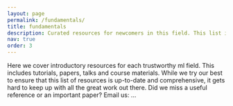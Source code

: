 ```yaml
---
layout: page
permalink: /fundamentals/
title: fundamentals
description: Curated resources for newcomers in this field. This list is regularly updated by our organizers. 
nav: true
order: 3
---
```


Here we cover introductory resources for each trustworthy ml field. This includes tutorials, papers, talks and course materials. While we try our best to ensure that this list of resources is up-to-date and comprehensive, it gets hard to keep up with all the great work out there. Did we miss a useful reference or an important paper? Email us: ...
